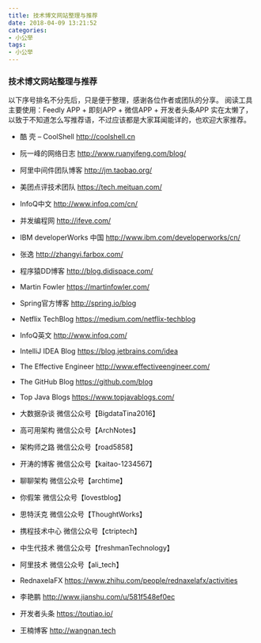 ```yaml
---
title: 技术博文网站整理与推荐
date: 2018-04-09 13:21:52
categories: 
- 小公举
tags:
- 小公举
---
```


### 技术博文网站整理与推荐


以下序号排名不分先后，只是便于整理，感谢各位作者或团队的分享。
阅读工具主要使用：Feedly APP + 即刻APP + 微信APP + 开发者头条APP
实在太懒了，以致于不知道怎么写推荐语，不过应该都是大家耳闻能详的，也欢迎大家推荐。

- 酷 壳 – CoolShell
http://coolshell.cn

- 阮一峰的网络日志
http://www.ruanyifeng.com/blog/

- 阿里中间件团队博客
http://jm.taobao.org/

- 美团点评技术团队
https://tech.meituan.com/

- InfoQ中文
http://www.infoq.com/cn/

- 并发编程网
http://ifeve.com/

- IBM developerWorks 中国
http://www.ibm.com/developerworks/cn/

- 张逸
http://zhangyi.farbox.com/

- 程序猿DD博客
http://blog.didispace.com/

- Martin Fowler
https://martinfowler.com/

- Spring官方博客
http://spring.io/blog

- Netflix TechBlog
https://medium.com/netflix-techblog

- InfoQ英文
http://www.infoq.com/

- IntelliJ IDEA Blog
https://blog.jetbrains.com/idea

- The Effective Engineer
http://www.effectiveengineer.com/

- The GitHub Blog
https://github.com/blog

- Top Java Blogs
https://www.topjavablogs.com/

- 大数据杂谈
微信公众号【BigdataTina2016】

- 高可用架构
微信公众号【ArchNotes】

- 架构师之路
微信公众号【road5858】

- 开涛的博客
微信公众号【kaitao-1234567】

- 聊聊架构
微信公众号【archtime】

- 你假笨
微信公众号【lovestblog】

- 思特沃克
微信公众号【ThoughtWorks】

- 携程技术中心
微信公众号【ctriptech】

- 中生代技术
微信公众号【freshmanTechnology】

- 阿里技术
微信公众号【ali_tech】

- RednaxelaFX
https://www.zhihu.com/people/rednaxelafx/activities

- 李艳鹏
http://www.jianshu.com/u/581f548ef0ec

- 开发者头条
https://toutiao.io/

- 王楠博客
http://wangnan.tech